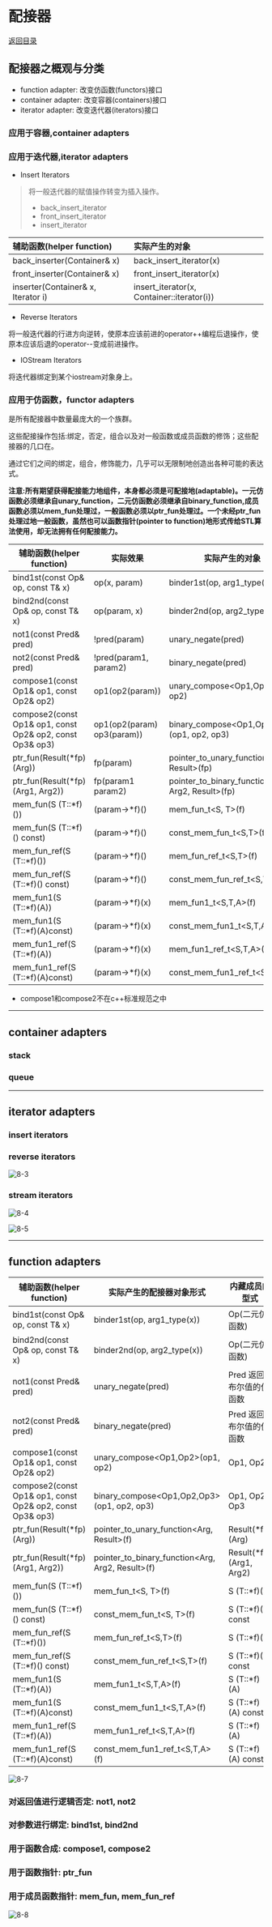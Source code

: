 # 配接器

[返回目录](README.md)



## 配接器之概观与分类

- function adapter: 改变仿函数(functors)接口
- container adapter: 改变容器(containers)接口
- iterator adapter: 改变迭代器(iterators)接口

### 应用于容器,container adapters

### 应用于迭代器,iterator adapters

- Insert Iterators
> 将一般迭代器的赋值操作转变为插入操作。
> - back_insert_iterator
> - front_insert_iterator
> - insert_iterator

|辅助函数(helper function)|实际产生的对象|
|:--|:--|
|back_inserter(Container& x)|back_insert_iterator<Container>(x)|
|front_inserter(Container& x)|front_insert_iterator<Container>(x)|
|inserter(Container& x, Iterator i)|insert_iterator<Container>(x, Container::iterator(i))|

- Reverse Iterators

将一般迭代器的行进方向逆转，使原本应该前进的operator++编程后退操作，使原本应该后退的operator--变成前进操作。

- IOStream Iterators

将迭代器绑定到某个iostream对象身上。

### 应用于仿函数，functor adapters

是所有配接器中数量最庞大的一个族群。

这些配接操作包括:绑定，否定，组合以及对一般函数或成员函数的修饰；这些配接器的几口在<functional>。

通过它们之间的绑定，组合，修饰能力，几乎可以无限制地创造出各种可能的表达式。

**注意:所有期望获得配接能力地组件，本身都必须是可配接地(adaptable)。一元仿函数必须继承自unary_function，二元仿函数必须继承自binary_function,成员函数必须以mem_fun处理过，一般函数必须以ptr_fun处理过。一个未经ptr_fun处理过地一般函数，虽然也可以函数指针(pointer to function)地形式传给STL算法使用，却无法拥有任何配接能力。**



| 辅助函数(helper function)                                | 实际效果                   | 实际产生的对象                                     |
| -------------------------------------------------------- | -------------------------- | -------------------------------------------------- |
| bind1st(const Op& op, const T& x)                        | op(x, param)               | binder1st<Op>(op, arg1_type(x))                    |
| bind2nd(const Op& op, const T& x)                        | op(param, x)               | binder2nd<Op>(op, arg2_type(x))                    |
| not1(const Pred& pred)                                   | !pred(param)               | unary_negate<Pred>(pred)                           |
| not2(const Pred& pred)                                   | !pred(param1, param2)      | binary_negate<Pred>(pred)                          |
| compose1(const Op1& op1, const Op2& op2)                 | op1(op2(param))            | unary_compose<Op1,Op2>(op1, op2)                   |
| compose2(const Op1& op1, const Op2& op2, const Op3& op3) | op1(op2(param) op3(param)) | binary_compose<Op1,Op2,Op3>(op1, op2, op3)         |
| ptr_fun(Result(*fp)(Arg))                                | fp(param)                  | pointer_to_unary_function<Arg, Result>(fp)         |
| ptr_fun(Result(*fp)(Arg1, Arg2))                         | fp(param1 param2)          | pointer_to_binary_function<Arg1, Arg2, Result>(fp) |
| mem_fun(S (T::*f)())                                     | (param->*f)()              | mem_fun_t<S, T>(f)                                 |
| mem_fun(S (T::*f)() const)                               | (param->*f)()              | const_mem_fun_t<S,T>(f)                            |
| mem_fun_ref(S (T::*f)())                                 | (param->*f)()              | mem_fun_ref_t<S,T>(f)                              |
| mem_fun_ref(S (T::*f)() const)                           | (param->*f)()              | const_mem_fun_ref_t<S,T>(f)                        |
| mem_fun1(S (T::*f)(A))                                   | (param->*f)(x)             | mem_fun1_t<S,T,A>(f)                               |
| mem_fun1(S (T::*f)(A)const)                              | (param->*f)(x)             | const_mem_fun1_t<S,T,A>(f)                         |
| mem_fun1_ref(S (T::*f)(A))                               | (param->*f)(x)             | mem_fun1_ref_t<S,T,A>(f)                           |
| mem_fun1_ref(S (T::*f)(A)const)                          | (param->*f)(x)             | const_mem_fun1_ref_t<S,T,A>(f)                     |

- compose1和compose2不在c++标准规范之中

---

## container adapters

### stack

### queue

---

## iterator adapters

### insert iterators

### reverse iterators
![8-3](res/8-3.png)

### stream iterators
![8-4](res/8-4.png)

![8-5](res/8-5.png)

---

## function adapters
| 辅助函数(helper function) | 实际产生的配接器对象形式 | 内藏成员的型式 |
| ------------------------- | ------------------------ | -------------- |
| bind1st(const Op& op, const T& x)                        | binder1st<Op>(op, arg1_type(x)) | Op(二元仿函数)           |
| bind2nd(const Op& op, const T& x)                        | binder2nd<Op>(op, arg2_type(x))                   | Op(二元仿函数)          |
| not1(const Pred& pred)                                   | unary_negate<Pred>(pred)                          | Pred 返回布尔值的仿函数 |
| not2(const Pred& pred)                                   | binary_negate<Pred>(pred)                         | Pred 返回布尔值的仿函数 |
| compose1(const Op1& op1, const Op2& op2)                 | unary_compose<Op1,Op2>(op1, op2)                  | Op1, Op2                |
| compose2(const Op1& op1, const Op2& op2, const Op3& op3) | binary_compose<Op1,Op2,Op3>(op1, op2, op3)        | Op1, Op2, Op3           |
| ptr_fun(Result(*fp)(Arg))                                | pointer_to_unary_function<Arg, Result>(f)         | Result(*fp)(Arg)        |
| ptr_fun(Result(*fp)(Arg1, Arg2))                         | pointer_to_binary_function<Arg,  Arg2, Result>(f) | Result(*fp)(Arg1, Arg2) |
| mem_fun(S (T::*f)())                                     | mem_fun_t<S, T>(f)                                | S (T::*f)()             |
| mem_fun(S (T::*f)() const)                               | const_mem_fun_t<S, T>(f)                          | S (T::*f)() const       |
| mem_fun_ref(S (T::*f)())                                 | mem_fun_ref_t<S,T>(f)                             | S (T::*f)()             |
| mem_fun_ref(S (T::*f)() const)                           | const_mem_fun_ref_t<S,T>(f)                       | S (T::*f)() const       |
| mem_fun1(S (T::*f)(A))                                   | mem_fun1_t<S,T,A>(f)                              | S (T::*f)(A)            |
| mem_fun1(S (T::*f)(A)const)                              | const_mem_fun1_t<S,T,A>(f)                        | S (T::*f)(A) const      |
| mem_fun1_ref(S (T::*f)(A))                               | mem_fun1_ref_t<S,T,A>(f)                          | S (T::*f)(A)            |
| mem_fun1_ref(S (T::*f)(A)const)                          | const_mem_fun1_ref_t<S,T,A>(f)                    | S (T::*f)(A) const      |



![8-7](res/8-7.png)

### 对返回值进行逻辑否定: not1, not2

### 对参数进行绑定: bind1st, bind2nd

### 用于函数合成: compose1, compose2

### 用于函数指针: ptr_fun

### 用于成员函数指针: mem_fun, mem_fun_ref

![8-8](res/8-8.png)

